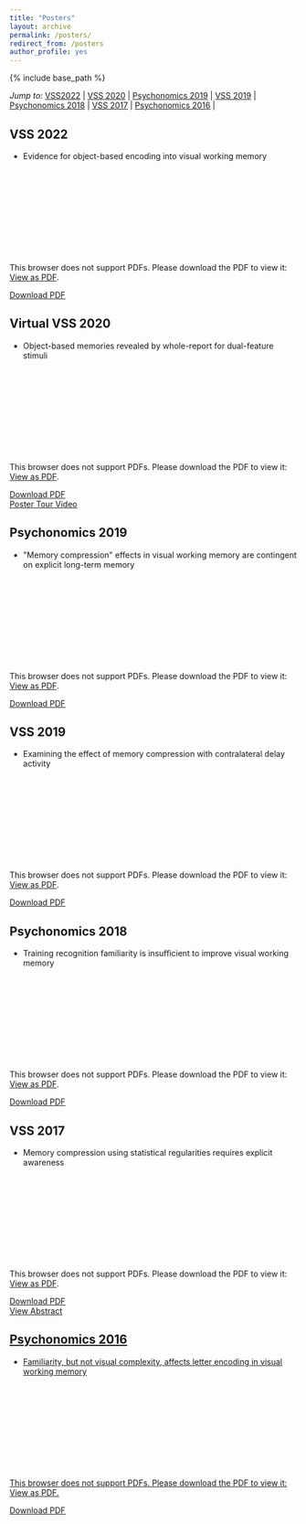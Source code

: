 ```yaml
---
title: "Posters"
layout: archive
permalink: /posters/
redirect_from: /posters
author_profile: yes
---
```


{% include base_path %}

_Jump to:_ [VSS2022](#VSS2022) \| [VSS 2020](#VSS2020) \| [Psychonomics 2019](#PNOM2019) \| [VSS 2019](#VSS2019) \| [Psychonomics 2018](#PNOM2018) \| [VSS 2017](#VSS2017) \| [Psychonomics 2016](#PNOM2016) \|


<a name="VSS2022"></a> 
## VSS 2022
* Evidence for object-based encoding into visual working memory
<object data="https://williamngiam.github.io/files/vss2022.pdf" type="application/pdf" width="700px" height="400px">
    <embed src="https://williamngiam.github.io/files/vss2022.pdf">
        <p>This browser does not support PDFs. Please download the PDF to view it: <a href="https://williamngiam.github.io/files/vss2022.pdf">View as PDF</a>.</p>
    </embed>
</object>
<u><a href="https://williamngiam.github.io/files/vss2022.pdf">Download PDF</a></u><br>

<a name="VSS2020"></a> 
## Virtual VSS 2020
* Object-based memories revealed by whole-report for dual-feature stimuli
<object data="https://williamngiam.github.io/files/vss2020.pdf" type="application/pdf" width="700px" height="584px">
    <embed src="https://williamngiam.github.io/files/vss2020.pdf">
        <p>This browser does not support PDFs. Please download the PDF to view it: <a href="https://williamngiam.github.io/files/vss2020.pdf">View as PDF</a>.</p>
    </embed>
</object>
<u><a href="https://williamngiam.github.io/files/vss2020.pdf">Download PDF</a></u><br>
<u><a href="https://www.youtube.com/watch?v=ByDhxxk51Yc">Poster Tour Video</a></u>

<a name="PNOM2019"></a>
## Psychonomics 2019
* "Memory compression" effects in visual working memory are contingent on explicit long-term memory
<object data="https://williamngiam.github.io/files/psychonomics2019.pdf" type="application/pdf" width="700px" height="420px">
    <embed src="https://williamngiam.github.io/files/psychonomics2019.pdf">
        <p>This browser does not support PDFs. Please download the PDF to view it: <a href="https://williamngiam.github.io/files/psychonomics2019.pdf">View as PDF</a>.</p>
    </embed>
</object>
</a>
<u><a href="https://williamngiam.github.io/files/psychonomics2019.pdf">Download PDF</a></u>

<a name="VSS2019"></a>
## VSS 2019
* Examining the effect of memory compression with contralateral delay activity
<object data="https://williamngiam.github.io/files/vss2019.pdf" type="application/pdf" width="700px" height="382px">
    <embed src="https://williamngiam.github.io/files/vss2019.pdf">
        <p>This browser does not support PDFs. Please download the PDF to view it: <a href="https://williamngiam.github.io/files/vss2019.pdf">View as PDF</a>.</p>
    </embed>
</object>
<u><a href="https://williamngiam.github.io/files/vss2019.pdf">Download PDF</a></u>

<a name="PNOM2018"></a>
## Psychonomics 2018
* Training recognition familiarity is insufficient to improve visual working memory
<object data="https://williamngiam.github.io/files/psychonomics2018.pdf" type="application/pdf" width="700px" height="430px">
    <embed src="https://williamngiam.github.io/files/psychonomics2018.pdf">
        <p>This browser does not support PDFs. Please download the PDF to view it: <a href="https://williamngiam.github.io/files/psychonomics2018.pdf">View as PDF</a>.</p>
    </embed>
</object>
<u><a href="https://williamngiam.github.io/files/psychonomics2018.pdf">Download PDF</a></u>

<a name="VSS2017"></a>
## VSS 2017
* Memory compression using statistical regularities requires explicit awareness
<object data="https://williamngiam.github.io/files/vss2017.pdf" type="application/pdf" width="700px" height="374px">
    <embed src="https://williamngiam.github.io/files/vss2017.pdf">
        <p>This browser does not support PDFs. Please download the PDF to view it: <a href="https://williamngiam.github.io/files/vss2017.pdf">View as PDF</a>.</p>
    </embed>
</object>
<u><a href="https://williamngiam.github.io/files/vss2017.pdf">Download PDF</a></u>
<br>
<u><a href="http://jov.arvojournals.org/article.aspx?articleid=2651730">View Abstract</a><u>

<a name="PNOM2016"></a>
## Psychonomics 2016
* Familiarity, but not visual complexity, affects letter encoding in visual working memory
<object data="https://williamngiam.github.io/files/psychonomics2016.pdf" type="application/pdf" width="700px" height="428px">
    <embed src="https://williamngiam.github.io/files/psychonomics2016.pdf">
        <p>This browser does not support PDFs. Please download the PDF to view it: <a href="https://williamngiam.github.io/files/psychonomics2016.pdf">View as PDF</a>.</p>
    </embed>
</object>
<u><a href="https://williamngiam.github.io/files/psychonomics2016.pdf">Download PDF</a></u>
